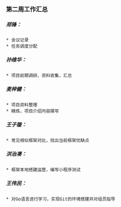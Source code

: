 ### 第二周工作汇总

##### 郑锋：
    * 会议记录
    * 任务调度分配
##### 孙维华：
    * 项目前期调研、资料收集，汇总
##### 麦梓健：
    * 项目资料整理
    * 精炼，项目介绍内容撰写
##### 王子璇：
    * 常见相似框架对比，找出当前框架优缺点
##### 洪治凑：
    * 框架本地搭建运营，编写小程序测试
##### 王伟民：
    * 对Go语言进行学习，实现Git的环境搭建并对组员指导
